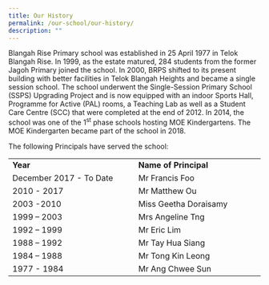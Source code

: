 ```yaml
---
title: Our History
permalink: /our-school/our-history/
description: ""
---
```

<p>Blangah Rise Primary school was established in 25 April 1977 in Telok Blangah Rise. In 1999, as the estate matured, 284 students from the former Jagoh Primary joined the school. In 2000, BRPS shifted to its present building with better facilities in Telok Blangah Heights and became a single session school. The school underwent the Single-Session Primary School (SSPS) Upgrading Project and is now equipped with an indoor Sports Hall, Programme for Active (PAL) rooms, a Teaching Lab as well as a Student Care Centre (SCC) that were completed at the end of 2012. In 2014, the school was one of the 1<sup>st</sup>&nbsp;phase schools hosting MOE Kindergartens. The MOE Kindergarten became part of the school in 2018.</p>
<p>The following Principals have served the school:</p>
<table>
<tbody>
<tr>
<td width="305"><strong>Year</strong></td>
<td width="305"><strong>Name of Principal</strong></td>
</tr>
<tr>
<td width="305">December 2017 - To Date</td>
<td width="305">Mr Francis Foo</td>
</tr>
<tr>
<td width="305">2010 - 2017</td>
<td width="305">Mr Matthew Ou</td>
</tr>
<tr>
<td width="305">2003 -2010</td>
<td width="305">Miss Geetha Doraisamy</td>
</tr>
<tr>
<td width="305">1999 &ndash; 2003</td>
<td width="305">Mrs Angeline Tng</td>
</tr>
<tr>
<td width="305">1992 &ndash; 1999</td>
<td width="305">Mr Eric Lim</td>
</tr>
<tr>
<td width="305">1988 &ndash; 1992</td>
<td width="305">Mr Tay Hua Siang</td>
</tr>
<tr>
<td width="305">1984 &ndash; 1988</td>
<td width="305">Mr Tong Kin Leong</td>
</tr>
<tr>
<td width="305">1977 - 1984</td>
<td width="305">Mr Ang Chwee Sun</td>
</tr>
</tbody>
</table>